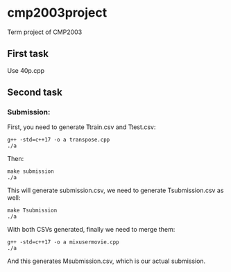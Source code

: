 # cmp2003project
Term project of CMP2003

## First task

Use 40p.cpp

## Second task

### Submission:
First, you need to generate Ttrain.csv and Ttest.csv:
```
g++ -std=c++17 -o a transpose.cpp
./a
```
Then:

```
make submission
./a
```
This will generate submission.csv, we need to generate Tsubmission.csv as well:
```
make Tsubmission
./a
```
With both CSVs generated, finally we need to merge them:
```
g++ -std=c++17 -o a mixusermovie.cpp
./a
```
And this generates Msubmission.csv, which is our actual submission.

